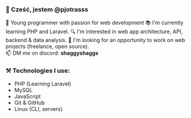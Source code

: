 ### 👋 Cześć, jestem @pjotrasss

🎯 Young programmer with passion for web development
📚 I'm currently learning PHP and Laravel. 
🔍 I'm interested in web app architecture, API, backend & data analysis.
🤝 I'm looking for an opportunity to work on web projects (freelance, open source).  
📫 DM me on discord: **shaggyshaggs**  

### ⚒️ Technologies I use:
- PHP (Learning Laravel)
- MySQL
- JavaScript
- Git & GitHub
- Linux (CLI, servers)

<!---
pjotrasss/pjotrasss is a ✨ special ✨ repository because its `README.md` (this file) appears on your GitHub profile.
You can click the Preview link to take a look at your changes.
--->
